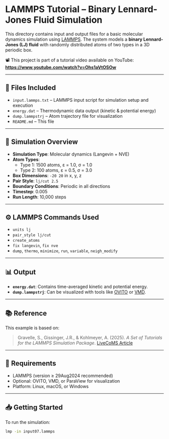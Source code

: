 # LAMMPS Tutorial – Binary Lennard-Jones Fluid Simulation

This directory contains input and output files for a basic molecular dynamics simulation using [LAMMPS](https://lammps.sandia.gov/). The system models a **binary Lennard-Jones (LJ) fluid** with randomly distributed atoms of two types in a 3D periodic box.

📽️ This project is part of a tutorial video available on YouTube:  
**https://www.youtube.com/watch?v=Ohs1aVtOSOw** 

---

## 📁 Files Included

- `input.lammps.txt` – LAMMPS input script for simulation setup and execution  
- `energy.dat` – Thermodynamic data output (kinetic & potential energy)  
- `dump.lammpstrj` – Atom trajectory file for visualization  
- `README.md` – This file

---

## 📌 Simulation Overview

- **Simulation Type**: Molecular dynamics (Langevin + NVE)
- **Atom Types**:  
  - Type 1: 1500 atoms, ε = 1.0, σ = 1.0  
  - Type 2: 100 atoms, ε = 0.5, σ = 3.0  
- **Box Dimensions**: `-20 20` in x, y, z  
- **Pair Style**: `lj/cut 2.5`  
- **Boundary Conditions**: Periodic in all directions  
- **Timestep**: 0.005  
- **Run Length**: 10,000 steps  

---

## ⚙️ LAMMPS Commands Used

- `units lj`  
- `pair_style lj/cut`  
- `create_atoms`  
- `fix langevin`, `fix nve`  
- `dump`, `thermo`, `minimize`, `run`, `variable`, `neigh_modify`  

---

## 📊 Output

- **`energy.dat`**: Contains time-averaged kinetic and potential energy.  
- **`dump.lammpstrj`**: Can be visualized with tools like [OVITO](https://www.ovito.org/) or [VMD](https://www.ks.uiuc.edu/Research/vmd/).  

---

## 📚 Reference

This example is based on:

> Gravelle, S., Gissinger, J.R., & Kohlmeyer, A. (2025). *A Set of Tutorials for the LAMMPS Simulation Package*. [LiveCoMS Article](https://github.com/lammpstutorials/lammpstutorials-article)

---

## 🔧 Requirements

- LAMMPS (version ≥ 29Aug2024 recommended)  
- Optional: OVITO, VMD, or ParaView for visualization  
- Platform: Linux, macOS, or Windows

---

## 📥 Getting Started

To run the simulation:

```bash
lmp -in input07.lammps
